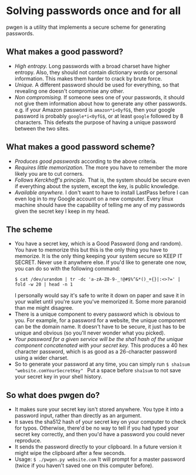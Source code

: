 # Solving passwords once and for all
pwgen is a utility that implements a secure scheme for generating passwords.

## What makes a good password?
* *High entropy.* Long passwords with a broad charset have higher entropy. Also,
  they should not contain dictionary words or personal information. This makes
  them harder to crack by brute force.
* *Unique.* A different password should be used for everything, so that revealing
  one doesn't compromise any other.
* *Non compromising.* If someone sees one of your passwords, it should not give
  them information about how to generate any other passwords. e.g. if your Amazon
  password is `amazon*i<OyfG$`, then your google password is probably
  `google*i<0yfG$`, or at least `google` followed by 8 characters. This defeats
  the purpose of having a unique password between the two sites.

## What makes a good password scheme?
* *Produces good passwords* according to the above criteria.
* *Requires little memorization.* The more you have to remember the more likely
  you are to cut corners.
* *Follows Kerckhoff's principle.* That is, the system should be secure even if
  everything about the system, except the key, is public knowledge.
* *Available anywhere.* I don't want to have to install LastPass before I can
  even log in to my Google account on a new computer. Every linux machine should
  have the capability of telling me any of my passwords given the secret key
  I keep in my head.

## The scheme
* You have a secret key, which is a Good Password (long and random). You have
  to memorize this but this is the only thing you have to memorize. It is the
  only thing keeping your system secure so KEEP IT SECRET. Never use it anywhere
  else. If you'd like to generate one now, you can do so with the following
  command:
  ```
  $ cat /dev/urandom | tr -dc 'a-zA-Z0-9-_!@#$%^&*()_+{}|:<>?=' | fold -w 20 | head -n 1
  ```
  I personally would say it's safe to write it down on paper and save it in your
  wallet until you're sure you've memorized it. Some more paranoid than me might
  disagree.
* There is a unique component to every password which is obvious to you. For
  example, for a password for a website, the unique component can be the domain
  name. It doesn't have to be secure, it just has to be unique and obvious (so
  you'll never wonder what you picked).
* *Your password for a given service will be the sha1 hash of the unique component
  concatenated with your secret key.* This produces a 40 hex character password,
  which is as good as a 26-character password using a wider charset.
* So to generate your password at any time, you can simply run 
  ```$ sha1sum "website.comYourSecretKey" ```
  Put a space before `sha1sum` to not save your secret key in your shell history.

## So what does pwgen do?
* It makes sure your secret key isn't stored anywhere. You type it into a
  password input, rather than directly as an argument.
* It saves the sha512 hash of your secret key on your computer to check for
  typos. Otherwise, there'd be no way to tell if you had typed your secret key
  correctly, and then you'd have a password you could never reproduce.
* It sends the password directly to your clipboard. In a future version it might
  wipe the clipboard after a few seconds.
* Usage: ```$ ./pwgen.py website.com``` It will prompt for a master password
  (twice if you haven't saved one on this computer before).

